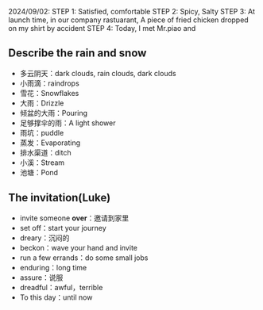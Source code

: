 2024/09/02:
STEP 1: Satisfied, comfortable
STEP 2: Spicy, Salty
STEP 3: At launch time, in our company rastuarant, A piece of fried chicken dropped on my shirt by accident
STEP 4: Today, I met Mr.piao and 

## Describe the rain and snow

- 多云阴天：dark clouds, rain clouds, dark clouds
- 小雨滴：raindrops
- 雪花：Snowflakes
- 大雨：Drizzle
- 倾盆的大雨：Pouring
- 足够撑伞的雨：A light shower
- 雨坑：puddle
- 蒸发：Evaporating
- 排水渠道：ditch
- 小溪：Stream
- 池塘：Pond

## The invitation(Luke)
- invite someone **over**：邀请到家里
- set off：start your journey
- dreary：沉闷的
- beckon：wave your hand and invite
- run a few errands：do some small jobs
- enduring：long time
- assure：说服
- dreadful：awful，terrible
- To this day：until now